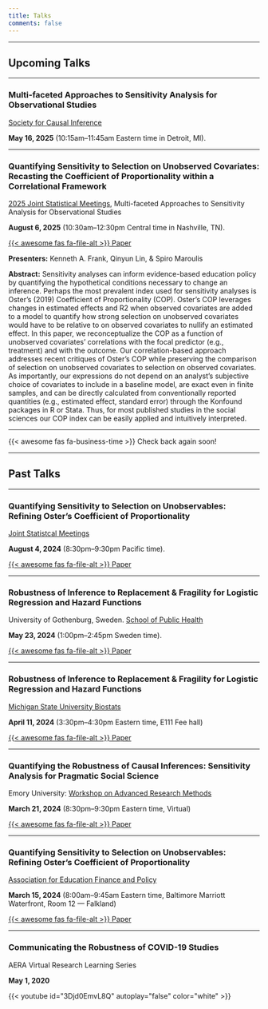 ```yaml
---
title: Talks
comments: false
---
```




---

## Upcoming Talks

---

### Multi-faceted Approaches to Sensitivity Analysis for Observational Studies

[Society for Causal Inference](https://sci-info.org/2025-meeting/)

**May 16, 2025** (10:15am&#8211;11:45am Eastern time in Detroit, MI).

---



### Quantifying Sensitivity to Selection on Unobserved Covariates: Recasting the Coefficient of Proportionality within a Correlational Framework 

[2025 Joint Statistical Meetings](https://ww2.amstat.org/meetings/jsm/2025/), Multi-faceted Approaches to Sensitivity Analysis for Observational Studies

**August 6, 2025** (10:30am&#8211;12:30pm Central time in Nashville, TN).

[{{< awesome fas fa-file-alt >}} Paper](https://www.dropbox.com/scl/fi/s63onxsg6yoga5of9nd42/Quantifying-Sensitivity-to-Selection-on-Unobserved-Covariates-2024-distribute.pdf?rlkey=4yyxd9p3ej605n77vrbqq6pq3&e=1&st=3schtjqu&dl=0)

**Presenters:** Kenneth A. Frank, Qinyun Lin, & Spiro Maroulis
 
**Abstract:** Sensitivity analyses can inform evidence-based education policy by quantifying the hypothetical conditions necessary to change an inference. Perhaps the most prevalent index used for sensitivity analyses is Oster’s (2019) Coefficient of Proportionality (COP). Oster’s COP leverages changes in estimated effects and R2 when observed covariates are added to a model to quantify how strong selection on unobserved covariates would have to be relative to on observed covariates to nullify an estimated effect.  In this paper, we reconceptualize the COP as a function of unobserved covariates’ correlations with the focal predictor (e.g., treatment) and with the outcome. Our correlation-based approach addresses recent critiques of Oster’s COP while preserving the comparison of selection on unobserved covariates to selection on observed covariates. As importantly, our expressions do not depend on an analyst’s subjective choice of covariates to include in a baseline model, are exact even in finite samples, and can be directly calculated from conventionally reported quantities (e.g., estimated effect, standard error) through the Konfound packages in R or Stata.  Thus, for most published studies in the social sciences our COP index can be easily applied and intuitively interpreted.

---



{{< awesome fas fa-business-time >}} Check back again soon!




---

## Past Talks

---


### Quantifying Sensitivity to Selection on Unobservables: Refining Oster’s Coefficient of Proportionality

[Joint Statistcal Meetings](https://ww2.amstat.org/meetings/jsm/2024/conferenceinfo.cfm)

**August 4, 2024** (8:30pm&#8211;9:30pm Pacific time).

[{{< awesome fas fa-file-alt >}} Paper](https://www.dropbox.com/scl/fi/nvo6p5y1o98e1kguc03dj/Quantifying-Sensitivity-to-Selection-on-Unobservables_Refining-Oster-s-Coefficient-of-Proportionality-distribute.pdf)

---



### Robustness of Inference to Replacement & Fragility for Logistic Regression and Hazard Functions

University of Gothenburg, Sweden. [School of Public Health](https://www.gu.se/en/about/find-organisation/school-of-public-health-and-community-medicine)

**May 23, 2024** (1:00pm&#8211;2:45pm Sweden time).

[{{< awesome fas fa-file-alt >}} Paper](https://www.dropbox.com/scl/fi/010knhanm8pfaomuacw0b/modifying-data-for-cox-regression.pptx)

---



### Robustness of Inference to Replacement & Fragility for Logistic Regression and Hazard Functions

[Michigan State University Biostats](https://epibio.msu.edu/)

**April 11, 2024** (3:30pm&#8211;4:30pm Eastern time, E111 Fee hall)

[{{< awesome fas fa-file-alt >}} Paper](https://www.dropbox.com/scl/fi/010knhanm8pfaomuacw0b/modifying-data-for-cox-regression.pptx)

---



### Quantifying the Robustness of Causal Inferences: Sensitivity Analysis for Pragmatic Social Science

Emory University: [Workshop on Advanced Research Methods](https://www.starflame.org/warm)

**March 21, 2024** (8:30pm&#8211;9:30pm Eastern time, Virtual) 

[{{< awesome fas fa-file-alt >}} Paper](https://www.dropbox.com/s/4vvpvgqhpe2h1rv/Quantifying%20the%20robustness%20of%20causal%20inferences%20as%20published%20sensitivity%20analysis%20for%20pragmatic%20social%20science.pdf)

---



### Quantifying Sensitivity to Selection on Unobservables: Refining Oster’s Coefficient of Proportionality

[Association for Education Finance and Policy](https://aefpweb.org/conference)

**March 15, 2024** (8:00am&#8211;9:45am Eastern time, Baltimore Marriott Waterfront, Room 12 &#8212; Falkland)

[{{< awesome fas fa-file-alt >}} Paper](https://www.dropbox.com/scl/fi/nvo6p5y1o98e1kguc03dj/Quantifying-Sensitivity-to-Selection-on-Unobservables_Refining-Oster-s-Coefficient-of-Proportionality-distribute.pdf)

---



### Communicating the Robustness of COVID-19 Studies

AERA Virtual Research Learning Series

**May 1, 2020**

{{< youtube id="3Djd0EmvL8Q" autoplay="false" color="white" >}}

